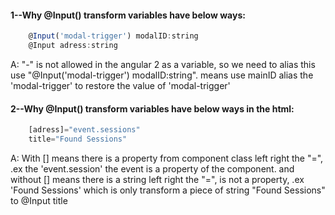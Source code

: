 #### 1--Why @Input() transform variables have below ways:
```js
    @Input('modal-trigger') modalID:string
    @Input adress:string
```
A: "-" is not allowed in the angular 2 as a variable, so we need to alias this use "@Input('modal-trigger') modalID:string". means use mainID alias the 'modal-trigger' to restore the value of 'modal-trigger'

#### 2--Why @Input() transform variables have below ways in the html:
```js
    [adress]="event.sessions"
    title="Found Sessions"
```
A: With [] means there is a property from component class left right the "=", .ex the 'event.session' the event is a property of the component.
and without [] means there is a string left right the "=", is not a property, .ex 'Found Sessions' which is only transform a piece of string "Found Sessions" to @Input title
